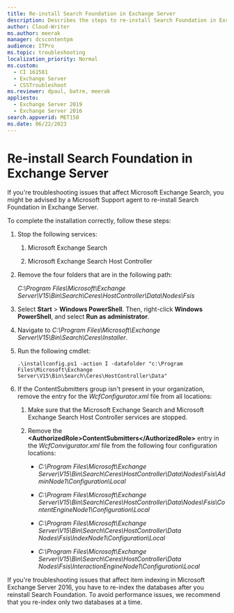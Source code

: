 ```yaml
---
title: Re-install Search Foundation in Exchange Server
description: Describes the steps to re-install Search Foundation in Exchange Server when troubleshooting issues that affect Exchange Search.
author: Cloud-Writer
ms.author: meerak
manager: dcscontentpm
audience: ITPro
ms.topic: troubleshooting
localization_priority: Normal
ms.custom:
  - CI 161581
  - Exchange Server
  - CSSTroubleshoot
ms.reviewer: dpaul, batre, meerak
appliesto:
  - Exchange Server 2019
  - Exchange Server 2016 
search.appverid: MET150
ms.date: 06/22/2023
---
```

# Re-install Search Foundation in Exchange Server

If you're troubleshooting issues that affect Microsoft Exchange Search, you might be advised by a Microsoft Support agent to re-install Search Foundation in Exchange Server.

To complete the installation correctly, follow these steps:

1. Stop the following services:

   1. Microsoft Exchange Search

   1. Microsoft Exchange Search Host Controller

1. Remove the four folders that are in the following path:

   *C:\Program Files\Microsoft\Exchange Server\V15\Bin\Search\Ceres\HostController\Data\Nodes\Fsis*

1. Select **Start** > **Windows PowerShell**. Then, right-click **Windows PowerShell**, and select **Run as administrator**.

1. Navigate to *C:\Program Files\Microsoft\Exchange Server\V15\Bin\Search\Ceres\Installer*.

1. Run the following cmdlet:

   `.\installconfig.ps1 -action I -datafolder "c:\Program Files\Microsoft\Exchange Server\V15\Bin\Search\Ceres\HostController\Data"`

1. If the ContentSubmitters group isn't present in your organization, remove the entry for the *WcfConfigurator.xml* file from all locations:

   1. Make sure that the Microsoft Exchange Search and Microsoft Exchange Search Host Controller services are stopped.

   1. Remove the **\<AuthorizedRole>ContentSubmitters\</AuthorizedRole>** entry in the *WcfConvigurator.xml* file from the following four configuration locations:

      - *C:\Program Files\Microsoft\Exchange Server\V15\Bin\Search\Ceres\HostController\Data\Nodes\Fsis\AdminNode1\Configuration\Local*

      - *C:\Program Files\Microsoft\Exchange Server\V15\Bin\Search\Ceres\HostController\Data\Nodes\Fsis\ContentEngineNode1\Configuration\Local*

      - *C:\Program Files\Microsoft\Exchange Server\V15\Bin\Search\Ceres\HostController\Data Nodes\Fsis\IndexNode1\Configuration\Local*

      - *C:\Program Files\Microsoft\Exchange Server\V15\Bin\Search\Ceres\HostController\Data Nodes\Fsis\InteractionEngineNode1\Configuration\Local*

If you're troubleshooting issues that affect item indexing in Microsoft Exchange Server 2016, you have to re-index the databases after you reinstall Search Foundation. To avoid performance issues, we recommend that you re-index only two databases at a time.
